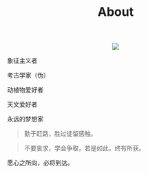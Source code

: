 ﻿---
layout: page
title: "About"
description: "这是一只笨笨的企鹅……"
header-img: "http://pic.ffsky.net/images/2015/12/17/ced0163f74ff2f259f7a2081a84b3227.th.jpg"
---

<center>
    <p><img src="http://pic.ffsky.net/images/2015/12/17/ced0163f74ff2f259f7a2081a84b3227.th.jpg" align="center"></p>
</center>

象征主义者

考古学家（伪）

动植物爱好者

天文爱好者

永远的梦想家

>勤于赶路，胜过徒留感触。

>不要哀求，学会争取，若是如此，终有所获。

愿心之所向，必将到达。


